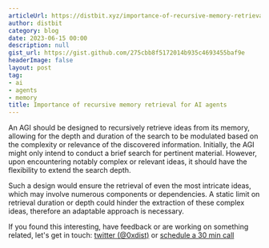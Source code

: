 ```yaml
---
articleUrl: https://distbit.xyz/importance-of-recursive-memory-retrieval-for-ai-agents
author: distbit
category: blog
date: 2023-06-15 00:00
description: null
gist_url: https://gist.github.com/275cbb8f5172014b935c4693455baf9e
headerImage: false
layout: post
tag:
- ai
- agents
- memory
title: Importance of recursive memory retrieval for AI agents
---
```





An AGI should be designed to recursively retrieve ideas from its memory, allowing for the depth and duration of the search to be modulated based on the complexity or relevance of the discovered information. Initially, the AGI might only intend to conduct a brief search for pertinent material. However, upon encountering notably complex or relevant ideas, it should have the flexibility to extend the search depth.

Such a design would ensure the retrieval of even the most intricate ideas, which may involve numerous components or dependencies. A static limit on retrieval duration or depth could hinder the extraction of these complex ideas, therefore an adaptable approach is necessary.

If you found this interesting, have feedback or are working on something related, let's get in touch: [twitter (@0xdist)](https://twitter.com/0xdist) or [schedule a 30 min call](https://cal.com/distbit/30min)